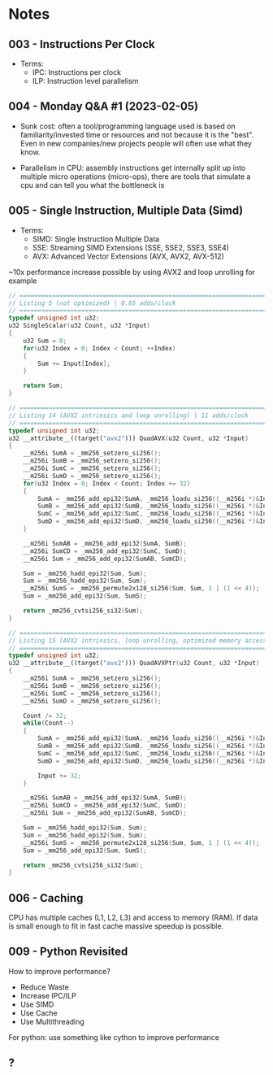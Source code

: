 # Notes

## 003 - Instructions Per Clock

- Terms:
  - IPC: Instructions per clock
  - ILP: Instruction level parallelism

## 004 - Monday Q&A #1 (2023-02-05)

- Sunk cost: often a tool/programming language used is based on familiarity/invested time or resources and not because it is the "best". Even in new companies/new projects people will often use what they know.

- Parallelism in CPU: assembly instructions get internally split up into multiple micro operations (micro-ops), there are tools that simulate a cpu and can tell you what the bottleneck is

## 005 - Single Instruction, Multiple Data (Simd)

- Terms:
  - SIMD: Single Instruction Multiple Data
  - SSE: Streaming SIMD Extensions (SSE, SSE2, SSE3, SSE4)
  - AVX: Advanced Vector Extensions (AVX, AVX2, AVX-512)

~10x performance increase possible by using AVX2 and loop unrolling for example

```cpp
// ================================================================================
// Listing 5 (not optimized) | 0.85 adds/clock
// ================================================================================
typedef unsigned int u32;
u32 SingleScalar(u32 Count, u32 *Input)
{
	u32 Sum = 0;
	for(u32 Index = 0; Index < Count; ++Index)
	{
		Sum += Input[Index];
	}

	return Sum;
}

// ================================================================================
// Listing 14 (AVX2 intrinsics and loop unrolling) | 11 adds/clock
// ================================================================================
typedef unsigned int u32;
u32 __attribute__((target("avx2"))) QuadAVX(u32 Count, u32 *Input)
{
	__m256i SumA = _mm256_setzero_si256();
	__m256i SumB = _mm256_setzero_si256();
	__m256i SumC = _mm256_setzero_si256();
	__m256i SumD = _mm256_setzero_si256();
	for(u32 Index = 0; Index < Count; Index += 32)
	{
		SumA = _mm256_add_epi32(SumA, _mm256_loadu_si256((__m256i *)&Input[Index]));
		SumB = _mm256_add_epi32(SumB, _mm256_loadu_si256((__m256i *)&Input[Index + 8]));
		SumC = _mm256_add_epi32(SumC, _mm256_loadu_si256((__m256i *)&Input[Index + 16]));
		SumD = _mm256_add_epi32(SumD, _mm256_loadu_si256((__m256i *)&Input[Index + 24]));
	}

	__m256i SumAB = _mm256_add_epi32(SumA, SumB);
	__m256i SumCD = _mm256_add_epi32(SumC, SumD);
	__m256i Sum = _mm256_add_epi32(SumAB, SumCD);

	Sum = _mm256_hadd_epi32(Sum, Sum);
	Sum = _mm256_hadd_epi32(Sum, Sum);
	__m256i SumS = _mm256_permute2x128_si256(Sum, Sum, 1 | (1 << 4));
	Sum = _mm256_add_epi32(Sum, SumS);

	return _mm256_cvtsi256_si32(Sum);
}

// ================================================================================
// Listing 15 (AVX2 intrinsics, loop unrolling, optimized memory access (no adress calculation)) | 13.4 adds/clock
// ================================================================================
typedef unsigned int u32;
u32 __attribute__((target("avx2"))) QuadAVXPtr(u32 Count, u32 *Input)
{
	__m256i SumA = _mm256_setzero_si256();
	__m256i SumB = _mm256_setzero_si256();
	__m256i SumC = _mm256_setzero_si256();
	__m256i SumD = _mm256_setzero_si256();

	Count /= 32;
	while(Count--)
	{
		SumA = _mm256_add_epi32(SumA, _mm256_loadu_si256((__m256i *)&Input[0]));
		SumB = _mm256_add_epi32(SumB, _mm256_loadu_si256((__m256i *)&Input[8]));
		SumC = _mm256_add_epi32(SumC, _mm256_loadu_si256((__m256i *)&Input[16]));
		SumD = _mm256_add_epi32(SumD, _mm256_loadu_si256((__m256i *)&Input[24]));

		Input += 32;
	}

	__m256i SumAB = _mm256_add_epi32(SumA, SumB);
	__m256i SumCD = _mm256_add_epi32(SumC, SumD);
	__m256i Sum = _mm256_add_epi32(SumAB, SumCD);

	Sum = _mm256_hadd_epi32(Sum, Sum);
	Sum = _mm256_hadd_epi32(Sum, Sum);
	__m256i SumS = _mm256_permute2x128_si256(Sum, Sum, 1 | (1 << 4));
	Sum = _mm256_add_epi32(Sum, SumS);

	return _mm256_cvtsi256_si32(Sum);
}
```

## 006 - Caching

CPU has multiple caches (L1, L2, L3) and access to memory (RAM).
If data is small enough to fit in fast cache massive speedup is possible.

## 009 - Python Revisited

How to improve performance?

- Reduce Waste
- Increase IPC/ILP
- Use SIMD
- Use Cache
- Use Multithreading

For python: use something like cython to improve performance

## ?
